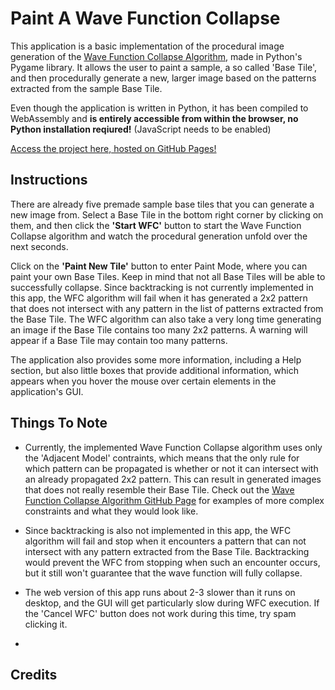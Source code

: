 # Paint A Wave Function Collapse

This application is a basic implementation of the procedural image generation of the [Wave Function Collapse Algorithm](https://github.com/mxgmn/WaveFunctionCollapse/), made in Python's Pygame library. It allows the user to paint a sample, a so called 'Base Tile', and then procedurally generate a new, larger image based on the patterns extracted from the sample Base Tile. 

Even though the application is written in Python, it has been compiled to WebAssembly and **is entirely accessible from within the browser, no Python installation reqiured!** (JavaScript needs to be enabled)

[Access the project here, hosted on GitHub Pages!](https://vik-ma.github.io/paint-a-wave-function-collapse/)

## Instructions
There are already five premade sample base tiles that you can generate a new image from. Select a Base Tile in the bottom right corner by clicking on them, and then click the **'Start WFC'** button to start the Wave Function Collapse algorithm and watch the procedural generation unfold over the next seconds.

Click on the **'Paint New Tile'** button to enter Paint Mode, where you can paint your own Base Tiles. Keep in mind that not all Base Tiles will be able to successfully collapse. Since backtracking is not currently implemented in this app, the WFC algorithm will fail when it has generated a 2x2 pattern that does not intersect with any pattern in the list of patterns extracted from the Base Tile. The WFC algorithm can also take a very long time generating an image if the Base Tile contains too many 2x2 patterns. A warning will appear if a Base Tile may contain too many patterns.

The application also provides some more information, including a Help section, but also little boxes that provide additional information, which appears when you hover the mouse over certain elements in the application's GUI.
## Things To Note
- Currently, the implemented Wave Function Collapse algorithm uses only the 'Adjacent Model' contraints, which means that the only rule for which pattern can be propagated is whether or not it can intersect with an already propagated 2x2 pattern. This can result in generated images that does not really resemble their Base Tile. Check out the [Wave Function Collapse Algorithm GitHub Page](https://github.com/mxgmn/WaveFunctionCollapse/#readme) for examples of more complex constraints and what they would look like.
  
- Since backtracking is also not implemented in this app, the WFC algorithm will fail and stop when it encounters a pattern that can not intersect with any pattern extracted from the Base Tile. Backtracking would prevent the WFC from stopping when such an encounter occurs, but it still won't guarantee that the wave function will fully collapse.

- The web version of this app runs about 2-3 slower than it runs on desktop, and the GUI will get particularly slow during WFC execution. If the 'Cancel WFC' button does not work during this time, try spam clicking it.

- 
## Credits
